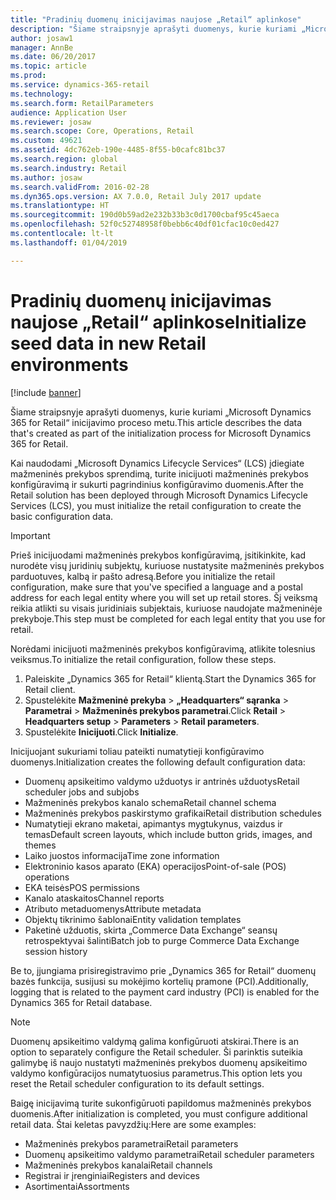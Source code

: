 ```yaml
---
title: "Pradinių duomenų inicijavimas naujose „Retail“ aplinkose"
description: "Šiame straipsnyje aprašyti duomenys, kurie kuriami „Microsoft Dynamics 365 for Retail“ inicijavimo proceso metu."
author: josaw1
manager: AnnBe
ms.date: 06/20/2017
ms.topic: article
ms.prod: 
ms.service: dynamics-365-retail
ms.technology: 
ms.search.form: RetailParameters
audience: Application User
ms.reviewer: josaw
ms.search.scope: Core, Operations, Retail
ms.custom: 49621
ms.assetid: 4dc762eb-190e-4485-8f55-b0cafc81bc37
ms.search.region: global
ms.search.industry: Retail
ms.author: josaw
ms.search.validFrom: 2016-02-28
ms.dyn365.ops.version: AX 7.0.0, Retail July 2017 update
ms.translationtype: HT
ms.sourcegitcommit: 190d0b59ad2e232b33b3c0d1700cbaf95c45aeca
ms.openlocfilehash: 52f0c52748958f0bebb6c40df01cfac10c0ed427
ms.contentlocale: lt-lt
ms.lasthandoff: 01/04/2019

---
```


# <a name="initialize-seed-data-in-new-retail-environments"></a><span data-ttu-id="d159e-103">Pradinių duomenų inicijavimas naujose „Retail“ aplinkose</span><span class="sxs-lookup"><span data-stu-id="d159e-103">Initialize seed data in new Retail environments</span></span>

[!include [banner](includes/banner.md)]

<span data-ttu-id="d159e-104">Šiame straipsnyje aprašyti duomenys, kurie kuriami „Microsoft Dynamics 365 for Retail“ inicijavimo proceso metu.</span><span class="sxs-lookup"><span data-stu-id="d159e-104">This article describes the data that's created as part of the initialization process for Microsoft Dynamics 365 for Retail.</span></span>

<span data-ttu-id="d159e-105">Kai naudodami „Microsoft Dynamics Lifecycle Services“ (LCS) įdiegiate mažmeninės prekybos sprendimą, turite inicijuoti mažmeninės prekybos konfigūravimą ir sukurti pagrindinius konfigūravimo duomenis.</span><span class="sxs-lookup"><span data-stu-id="d159e-105">After the Retail solution has been deployed through Microsoft Dynamics Lifecycle Services (LCS), you must initialize the retail configuration to create the basic configuration data.</span></span>

> [!IMPORTANT]
> <span data-ttu-id="d159e-106">Prieš inicijuodami mažmeninės prekybos konfigūravimą, įsitikinkite, kad nurodėte visų juridinių subjektų, kuriuose nustatysite mažmeninės prekybos parduotuves, kalbą ir pašto adresą.</span><span class="sxs-lookup"><span data-stu-id="d159e-106">Before you initialize the retail configuration, make sure that you've specified a language and a postal address for each legal entity where you will set up retail stores.</span></span> <span data-ttu-id="d159e-107">Šį veiksmą reikia atlikti su visais juridiniais subjektais, kuriuose naudojate mažmeninėje prekyboje.</span><span class="sxs-lookup"><span data-stu-id="d159e-107">This step must be completed for each legal entity that you use for retail.</span></span>

<span data-ttu-id="d159e-108">Norėdami inicijuoti mažmeninės prekybos konfigūravimą, atlikite tolesnius veiksmus.</span><span class="sxs-lookup"><span data-stu-id="d159e-108">To initialize the retail configuration, follow these steps.</span></span>

1. <span data-ttu-id="d159e-109">Paleiskite „Dynamics 365 for Retail“ klientą.</span><span class="sxs-lookup"><span data-stu-id="d159e-109">Start the Dynamics 365 for Retail client.</span></span>
2. <span data-ttu-id="d159e-110">Spustelėkite **Mažmeninė prekyba** &gt; **„Headquarters“ sąranka** &gt; **Parametrai** &gt; **Mažmeninės prekybos parametrai**.</span><span class="sxs-lookup"><span data-stu-id="d159e-110">Click **Retail** &gt; **Headquarters setup** &gt; **Parameters** &gt; **Retail parameters**.</span></span>
3. <span data-ttu-id="d159e-111">Spustelėkite **Inicijuoti**.</span><span class="sxs-lookup"><span data-stu-id="d159e-111">Click **Initialize**.</span></span>

<span data-ttu-id="d159e-112">Inicijuojant sukuriami toliau pateikti numatytieji konfigūravimo duomenys.</span><span class="sxs-lookup"><span data-stu-id="d159e-112">Initialization creates the following default configuration data:</span></span>

- <span data-ttu-id="d159e-113">Duomenų apsikeitimo valdymo užduotys ir antrinės užduotys</span><span class="sxs-lookup"><span data-stu-id="d159e-113">Retail scheduler jobs and subjobs</span></span>
- <span data-ttu-id="d159e-114">Mažmeninės prekybos kanalo schema</span><span class="sxs-lookup"><span data-stu-id="d159e-114">Retail channel schema</span></span>
- <span data-ttu-id="d159e-115">Mažmeninės prekybos paskirstymo grafikai</span><span class="sxs-lookup"><span data-stu-id="d159e-115">Retail distribution schedules</span></span>
- <span data-ttu-id="d159e-116">Numatytieji ekrano maketai, apimantys mygtukynus, vaizdus ir temas</span><span class="sxs-lookup"><span data-stu-id="d159e-116">Default screen layouts, which include button grids, images, and themes</span></span>
- <span data-ttu-id="d159e-117">Laiko juostos informacija</span><span class="sxs-lookup"><span data-stu-id="d159e-117">Time zone information</span></span>
- <span data-ttu-id="d159e-118">Elektroninio kasos aparato (EKA) operacijos</span><span class="sxs-lookup"><span data-stu-id="d159e-118">Point-of-sale (POS) operations</span></span>
- <span data-ttu-id="d159e-119">EKA teisės</span><span class="sxs-lookup"><span data-stu-id="d159e-119">POS permissions</span></span>
- <span data-ttu-id="d159e-120">Kanalo ataskaitos</span><span class="sxs-lookup"><span data-stu-id="d159e-120">Channel reports</span></span>
- <span data-ttu-id="d159e-121">Atributo metaduomenys</span><span class="sxs-lookup"><span data-stu-id="d159e-121">Attribute metadata</span></span>
- <span data-ttu-id="d159e-122">Objektų tikrinimo šablonai</span><span class="sxs-lookup"><span data-stu-id="d159e-122">Entity validation templates</span></span>
- <span data-ttu-id="d159e-123">Paketinė užduotis, skirta „Commerce Data Exchange“ seansų retrospektyvai šalinti</span><span class="sxs-lookup"><span data-stu-id="d159e-123">Batch job to purge Commerce Data Exchange session history</span></span>

<span data-ttu-id="d159e-124">Be to, įjungiama prisiregistravimo prie „Dynamics 365 for Retail“ duomenų bazės funkcija, susijusi su mokėjimo kortelių pramone (PCI).</span><span class="sxs-lookup"><span data-stu-id="d159e-124">Additionally, logging that is related to the payment card industry (PCI) is enabled for the Dynamics 365 for Retail database.</span></span>

> [!NOTE]
> <span data-ttu-id="d159e-125">Duomenų apsikeitimo valdymą galima konfigūruoti atskirai.</span><span class="sxs-lookup"><span data-stu-id="d159e-125">There is an option to separately configure the Retail scheduler.</span></span> <span data-ttu-id="d159e-126">Ši parinktis suteikia galimybę iš naujo nustatyti mažmeninės prekybos duomenų apsikeitimo valdymo konfigūracijos numatytuosius parametrus.</span><span class="sxs-lookup"><span data-stu-id="d159e-126">This option lets you reset the Retail scheduler configuration to its default settings.</span></span>

<span data-ttu-id="d159e-127">Baigę inicijavimą turite sukonfigūruoti papildomus mažmeninės prekybos duomenis.</span><span class="sxs-lookup"><span data-stu-id="d159e-127">After initialization is completed, you must configure additional retail data.</span></span> <span data-ttu-id="d159e-128">Štai keletas pavyzdžių:</span><span class="sxs-lookup"><span data-stu-id="d159e-128">Here are some examples:</span></span>

- <span data-ttu-id="d159e-129">Mažmeninės prekybos parametrai</span><span class="sxs-lookup"><span data-stu-id="d159e-129">Retail parameters</span></span>
- <span data-ttu-id="d159e-130">Duomenų apsikeitimo valdymo parametrai</span><span class="sxs-lookup"><span data-stu-id="d159e-130">Retail scheduler parameters</span></span>
- <span data-ttu-id="d159e-131">Mažmeninės prekybos kanalai</span><span class="sxs-lookup"><span data-stu-id="d159e-131">Retail channels</span></span>
- <span data-ttu-id="d159e-132">Registrai ir įrenginiai</span><span class="sxs-lookup"><span data-stu-id="d159e-132">Registers and devices</span></span>
- <span data-ttu-id="d159e-133">Asortimentai</span><span class="sxs-lookup"><span data-stu-id="d159e-133">Assortments</span></span>

